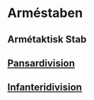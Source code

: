 # Arméstaben

## Armétaktisk Stab

## [Pansardivision](/Divisioner/Pansardivision.md)

## [Infanteridivision](/Divisioner/Infanteridivision.md)
